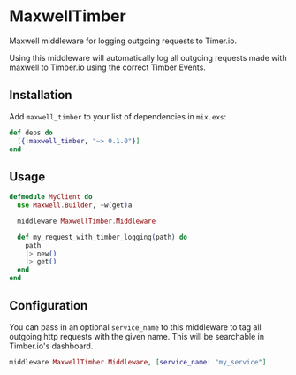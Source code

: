 # MaxwellTimber

Maxwell middleware for logging outgoing requests to Timer.io.

Using this middleware will automatically log all outgoing requests made with
maxwell to Timber.io using the correct Timber Events.

## Installation

Add `maxwell_timber` to your list of dependencies in `mix.exs`:

```elixir
def deps do
  [{:maxwell_timber, "~> 0.1.0"}]
end
```


## Usage

```elixir
defmodule MyClient do
  use Maxwell.Builder, ~w(get)a

  middleware MaxwellTimber.Middleware

  def my_request_with_timber_logging(path) do
    path
    |> new()
    |> get()
  end
end
```


## Configuration

You can pass in an optional `service_name` to this middleware to tag all
outgoing http requests with the given name. This will be searchable in
Timber.io's dashboard.

```elixir
middleware MaxwellTimber.Middleware, [service_name: "my_service"]
```
